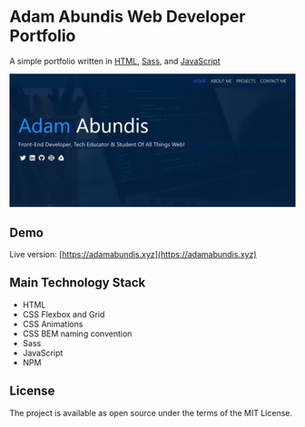 # Adam Abundis Web Developer Portfolio

A simple portfolio written in [HTML](https://www.w3.org/TR/html52/), [Sass](https://sass-lang.com/guide), and [JavaScript](https://developer.mozilla.org/bm/docs/Web/JavaScript)

<img src="./dist/img/projects/adam-abundis-portfolio.jpg" alt="Adam Abundis Dev Portfolio" />

Demo
-------
Live version: [https://adamabundis.xyz](https://adamabundis.xyz)

Main Technology Stack
-------
* HTML
* CSS Flexbox and Grid 
* CSS Animations
* CSS BEM naming convention
* Sass
* JavaScript
* NPM

License
-------
 The project is available as open source under the terms of the MIT License.